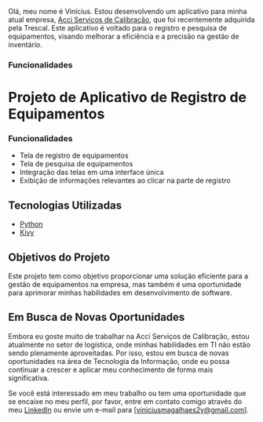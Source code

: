 Olá, meu nome é Vinícius. Estou desenvolvendo um aplicativo para minha atual empresa, [Acci Serviços de Calibração](https://www.acci.com.br), que foi recentemente adquirida pela Trescal. Este aplicativo é voltado para o registro e pesquisa de equipamentos, visando melhorar a eficiência e a precisão na gestão de inventário.

### Funcionalidades
# Projeto de Aplicativo de Registro de Equipamentos

### Funcionalidades

- Tela de registro de equipamentos
- Tela de pesquisa de equipamentos
- Integração das telas em uma interface única
- Exibição de informações relevantes ao clicar na parte de registro

## Tecnologias Utilizadas

- [Python](https://www.python.org/)
- [Kivy](https://kivy.org/)

## Objetivos do Projeto

Este projeto tem como objetivo proporcionar uma solução eficiente para a gestão de equipamentos na empresa, mas também é uma oportunidade para aprimorar minhas habilidades em desenvolvimento de software.

## Em Busca de Novas Oportunidades

Embora eu goste muito de trabalhar na Acci Serviços de Calibração, estou atualmente no setor de logística, onde minhas habilidades em TI não estão sendo plenamente aproveitadas. Por isso, estou em busca de novas oportunidades na área de Tecnologia da Informação, onde eu possa continuar a crescer e aplicar meu conhecimento de forma mais significativa.

Se você está interessado em meu trabalho ou tem uma oportunidade que se encaixe no meu perfil, por favor, entre em contato comigo através do meu [LinkedIn](https://www.linkedin.com/in/vinicius-silva-32435a261?utm_source=share&utm_campaign=share_via&utm_content=profile&utm_medium=ios_app) ou envie um e-mail para [viniciusmagalhaes2y@gmail.com].
